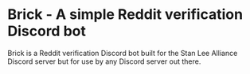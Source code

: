# Brick - A simple Reddit verification Discord bot
Brick is a Reddit verification Discord bot built for the Stan Lee Alliance Discord server but for use by any Discord server out there.
